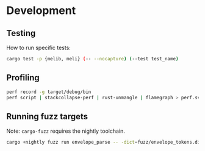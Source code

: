 # Development

## Testing

How to run specific tests:

```sh
cargo test -p {melib, meli} (-- --nocapture) (--test test_name)
```

## Profiling

```sh
perf record -g target/debug/bin
perf script | stackcollapse-perf | rust-unmangle | flamegraph > perf.svg
```

## Running fuzz targets

Note: `cargo-fuzz` requires the nightly toolchain.

```sh
cargo +nightly fuzz run envelope_parse -- -dict=fuzz/envelope_tokens.dict
```
